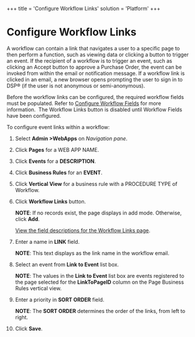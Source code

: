 +++
title = 'Configure Workflow Links'
solution = 'Platform'
+++

# Configure Workflow Links

A workflow can contain a link that navigates a user to a specific page
to then perform a function, such as viewing data or clicking a button to
trigger an event. If the recipient of a workflow is to trigger an event,
such as clicking an Accept button to approve a Purchase Order, the event
can be invoked from within the email or notification message. If a
workflow link is clicked in an email, a new browser opens prompting the
user to sign in to DSP® (if the user is not anonymous or
semi-anonymous).

Before the workflow links can be configured, the required workflow
fields must be populated. Refer to [Configure Workflow
Fields](Configure_Workflow_Fields.htm) for more information.  The
Workflow Links button is disabled until Workflow Fields have been
configured.

To configure event links within a workflow:

1.  Select **Admin \>WebApps** on *Navigation pane*.

2.  Click **Pages** for a WEB APP NAME.

3.  Click **Events** for a **DESCRIPTION**.

4.  Click **Business Rules** for an **EVENT**.

5.  Click **Vertical View** for a business rule with a PROCEDURE TYPE of
    Workflow.

6.  Click **Workflow Links** button.
    
    **NOTE**: If no records exist, the page displays in add mode.
    Otherwise, click **Add**.
    
    [View the field descriptions for the Workflow Links
    page](../Page_Desc/Workflow_Links.htm).

7.  Enter a name in **LINK** field.
    
    **NOTE**: This text displays as the link name in the workflow email.

8.  Select an event from **Link to Event** list box.
    
    **NOTE**: The values in the **Link to Event** list box are events
    registered to the page selected for the **LinkToPageID** column on
    the Page Business Rules vertical view.

9.  Enter a priority in **SORT ORDER** field.
    
    **NOTE**: The **SORT ORDER** determines the order of the links, from
    left to right.

10. Click **Save**.
